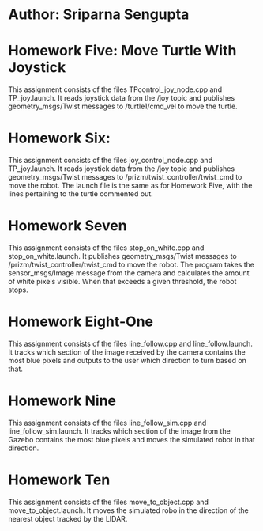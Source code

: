 # Author: Sriparna Sengupta

# Homework Five: Move Turtle With Joystick

This assignment consists of the files TPcontrol_joy_node.cpp and TP_joy.launch. It reads joystick data from the /joy topic and publishes geometry_msgs/Twist messages to /turtle1/cmd_vel to move the turtle.

# Homework Six:
This assignment consists of the files joy_control_node.cpp and TP_joy.launch. It reads joystick data from the /joy topic and publishes geometry_msgs/Twist messages to /prizm/twist_controller/twist_cmd to move the robot. The launch file is the same as for Homework Five, with the lines pertaining to the turtle commented out.

# Homework Seven
This assignment consists of the files stop_on_white.cpp and stop_on_white.launch. It publishes geometry_msgs/Twist messages to /prizm/twist_controller/twist_cmd to move the robot. The program takes the sensor_msgs/Image message from the camera and calculates the amount of white pixels visible. When that exceeds a given threshold, the robot stops.

# Homework Eight-One
This assignment consists of the files line_follow.cpp and line_follow.launch. It tracks which section of the image received by the camera contains the most blue pixels and outputs to the user which direction to turn based on that.

# Homework Nine
This assignment consists of the files line_follow_sim.cpp and line_follow_sim.launch. It tracks which section of the image from the Gazebo contains the most blue pixels and moves the simulated robot in that direction.

# Homework Ten
This assignment consists of the files move_to_object.cpp and move_to_object.launch. It moves the simulated robo in the direction of the nearest object tracked by the LIDAR.
